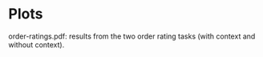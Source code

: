 # Plots

order-ratings.pdf: results from the two order rating tasks (with context and without context). 


